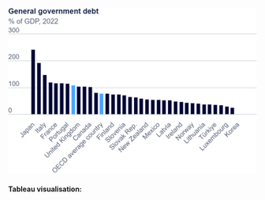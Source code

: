 ![Govt debt ratio](viz-gen-govt-debt.png)

<h4>Tableau visualisation: </h3>
<script type='module' src='https://us-east-1.online.tableau.com/javascripts/api/tableau.embedding.3.latest.min.js'></script><tableau-viz id='tableau-viz' src='https://us-east-1.online.tableau.com/t/pratyusj-7f79686ba2/views/govtdebt/GovtdebtasapercentageofGDP' width='1536' height='690' hide-tabs toolbar='bottom' ></tableau-viz>
